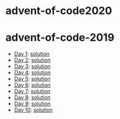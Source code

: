 # advent-of-code2020
# advent-of-code-2019
* [Day 1](https://adventofcode.com/2020/day/1): [solution](https://github.com/dupdup/advent-of-code2020/blob/master/src/main/scala/ac1.scala)
* [Day 2](https://adventofcode.com/2020/day/2): [solution](https://github.com/dupdup/advent-of-code2020/blob/master/src/main/scala/ac2.scala)
* [Day 3](https://adventofcode.com/2020/day/3): [solution](https://github.com/dupdup/advent-of-code2020/blob/master/src/main/scala/ac3.scala)
* [Day 4](https://adventofcode.com/2020/day/4): [solution](https://github.com/dupdup/advent-of-code2020/blob/master/src/main/scala/ac4.scala)
* [Day 5](https://adventofcode.com/2020/day/5): [solution](https://github.com/dupdup/advent-of-code2020/blob/master/src/main/scala/ac5.scala)
* [Day 6](https://adventofcode.com/2020/day/6): [solution](https://github.com/dupdup/advent-of-code2020/blob/master/src/main/scala/ac6.scala)
* [Day 7](https://adventofcode.com/2020/day/7): [solution](https://github.com/dupdup/advent-of-code2020/blob/master/src/main/scala/ac7.scala)
* [Day 8](https://adventofcode.com/2020/day/8): [solution](https://github.com/dupdup/advent-of-code2020/blob/master/src/main/scala/ac8.scala)
* [Day 9](https://adventofcode.com/2020/day/9): [solution](https://github.com/dupdup/advent-of-code2020/blob/master/src/main/scala/ac9.scala)
* [Day 10](https://adventofcode.com/2020/day/10): [solution](https://github.com/dupdup/advent-of-code-2019/blob/master/src/main/scala/ac10.scala)
